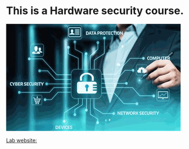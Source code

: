 # This is a Hardware security course.

![Hardware Security lab](hardware_security_image.png "Topic: Hardware security")

[Lab website:](https://seth.engr.tamu.edu/)
